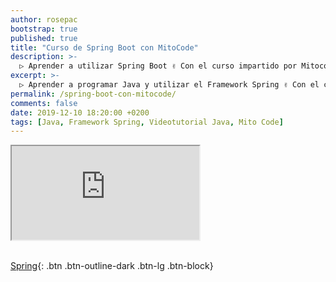 ```yaml
---
author: rosepac
bootstrap: true
published: true
title: "Curso de Spring Boot con MitoCode"
description: >-
  ▷ Aprender a utilizar Spring Boot ✌️ Con el curso impartido por Mitocode
excerpt: >-
  ▷ Aprender a programar Java y utilizar el Framework Spring ✌️ Con el curso impartido por Mitocode
permalink: /spring-boot-con-mitocode/
comments: false
date: 2019-12-10 18:20:00 +0200
tags: [Java, Framework Spring, Videotutorial Java, Mito Code]
---
```


<div class="embed-responsive embed-responsive-16by9">
  <iframe class="embed-responsive-item" src="https://www.youtube-nocookie.com/embed/videoseries?list=PLvimn1Ins-40wR4PC-YtTQ5TKt3vRrVwl" allowfullscreen></iframe>
</div><br/>

[Spring](/cursos-tecnologia/#spring){: .btn .btn-outline-dark .btn-lg .btn-block}
